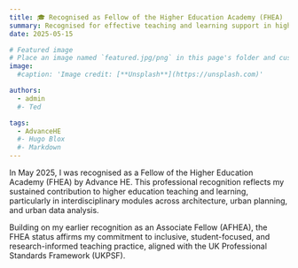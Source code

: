 ```yaml
---
title: 🎓 Recognised as Fellow of the Higher Education Academy (FHEA)
summary: Recognised for effective teaching and learning support in higher education through the award of FHEA.
date: 2025-05-15

# Featured image
# Place an image named `featured.jpg/png` in this page's folder and customize its options here.
image:
  #caption: 'Image credit: [**Unsplash**](https://unsplash.com)'

authors:
  - admin
  #- Ted

tags:
  - AdvanceHE
  #- Hugo Blox
  #- Markdown
---
```


In May 2025, I was recognised as a Fellow of the Higher Education Academy (FHEA) by Advance HE. This professional recognition reflects my sustained contribution to higher education teaching and learning, particularly in interdisciplinary modules across architecture, urban planning, and urban data analysis.

Building on my earlier recognition as an Associate Fellow (AFHEA), the FHEA status affirms my commitment to inclusive, student-focused, and research-informed teaching practice, aligned with the UK Professional Standards Framework (UKPSF).
